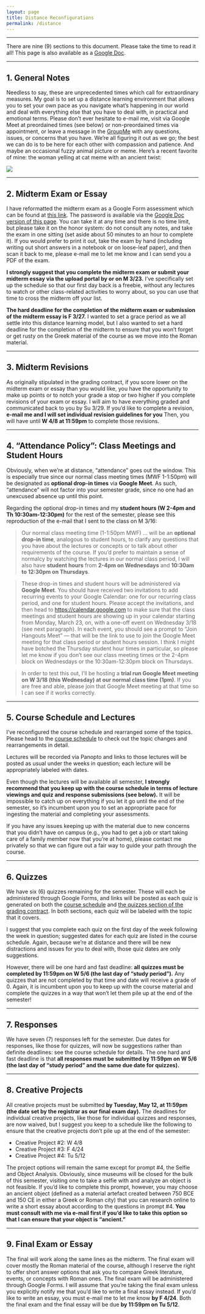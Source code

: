```yaml
---
layout: page
title: Distance Reconfigurations
permalink: /distance
---
```


***

There are nine (9) sections to this document. Please take the time to read it all! This page is also available as a [Google Doc](https://docs.google.com/document/d/1hRYNiHPU-tdRBQAL-bkSwORml3E6MXhctqti1wxuCX0/edit?usp=sharing).

***

## 1. General Notes


Needless to say, these are unprecedented times which call for extraordinary measures. My goal is to set up a distance learning environment that allows you to set your own pace as you navigate what’s happening in our world and deal with everything else that you have to deal with, in practical and emotional terms. Please don’t ever hesitate to e-mail me, visit via Google Meet at preordained times (see below) or non-preordained times via appointment, or leave a message in the [GroupMe](https://web.groupme.com/join_group/58689348/viyFCyPR) with any questions, issues, or concerns that you have. We’re all figuring it out as we go; the best we can do is to be here for each other with compassion and patience. And maybe an occasional fuzzy animal picture or meme. Here’s a recent favorite of mine: the woman yelling at cat meme with an ancient twist:

![](https://scontent-iad3-1.xx.fbcdn.net/v/t1.0-0/p480x480/87397088_2352776951489457_2012672638987534336_o.jpg?_nc_cat=108&_nc_sid=dd9801&_nc_ohc=Y7bmj6XsB5kAX_CjPKU&_nc_ht=scontent-iad3-1.xx&_nc_tp=6&oh=c832c2eab033bde38a033bca3db85a7b&oe=5E95BC54)

***

## 2. Midterm Exam or Essay

I have reformatted the midterm exam as a Google Form assessment which can be found at [this link](https://forms.gle/jQZbfdjhZaNDZKY96). The password is available via the [Google Doc version of this page](https://docs.google.com/document/d/1hRYNiHPU-tdRBQAL-bkSwORml3E6MXhctqti1wxuCX0/edit?usp=sharing). You can take it at any time and there is no time limit, but please take it on the honor system: do not consult any notes, and take the exam in one sitting (set aside about 50 minutes to an hour to complete it). If you would prefer to print it out, take the exam by hand (including writing out short answers in a notebook or on loose-leaf paper), and then scan it back to me, please e-mail me to let me know and I can send you a PDF of the exam.

**I strongly suggest that you complete the midterm exam or submit your midterm essay via the upload portal by or on M 3/23.** I’ve specifically set up the schedule so that our first day back is a freebie, without any lectures to watch or other class-related activities to worry about, so you can use that time to cross the midterm off your list.

**The hard deadline for the completion of the midterm exam or submission of the midterm essay is F 3/27.** I wanted to set a grace period as we all settle into this distance learning model, but I also wanted to set a hard deadline for the completion of the midterm to ensure that you won’t forget or get rusty on the Greek material of the course as we move into the Roman material.

***

## 3. Midterm Revisions

As originally stipulated in the grading contract, if you score lower on the midterm exam or essay than you would like, you have the opportunity to make up points or to notch your grade a stop or two higher if you complete revisions of your exam or essay. I will aim to have everything graded and communicated back to you by Su 3/29. If you’d like to complete a revision, **e-mail me and I will set individual revision guidelines for you** Then, you will have until **W 4/8 at 11:59pm** to complete those revisions.

***

## 4. “Attendance Policy”: Class Meetings and Student Hours

Obviously, when we’re at distance, “attendance” goes out the window. This is especially true since our normal class meeting times (MWF 1-1:50pm) will be designated as **optional drop-in times** via **Google Meet**. As such, “attendance” will not factor into your semester grade, since no one had an unexcused absence up until this point.

Regarding the optional drop-in times and my **student hours (W 2-4pm and Th 10:30am-12:30pm)** for the rest of the semester, please see this reproduction of the e-mail that I sent to the class on M 3/16:

> Our normal class meeting time (1-1:50pm MWF) ... will be an **optional drop-in time**, analogous to student hours, to clarify any questions that you have about the lectures or concepts or to talk about other requirements of the course. If you’d prefer to maintain a sense of normalcy by watching the lectures in our normal class period, I will also have **student hours** from **2-4pm on Wednesdays** and **10:30am to 12:30pm on Thursdays**.

> These drop-in times and student hours will be administered via **Google Meet**. You should have received two invitations to add recurring events to your Google Calendar: one for our recurring class period, and one for student hours. Please accept the invitations, and then head to https://calendar.google.com to make sure that the class meetings and student hours are showing up in your calendar starting from Monday, March 23, on, with a one-off event on Wednesday 3/18 (see next paragraph). In each event, you should see a prompt to “Join Hangouts Meet” — that will be the link to use to join the Google Meet meeting for that class period or student hours session. I think I might have botched the Thursday student hour times in particular, so please let me know if you don’t see our class meeting times or the 2-4pm block on Wednesdays or the 10:30am-12:30pm block on Thursdays.

> In order to test this out, I’ll be hosting a **trial run Google Meet meeting on W 3/18 (this Wednesday) at our normal class time (1pm)**. If you are free and able, please join that Google Meet meeting at that time so I can see if it works correctly.

***

## 5. Course Schedule and Lectures

I’ve reconfigured the course schedule and rearranged some of the topics. Please head to the [course schedule](https://libatique.info/CLAS199-S20/schedule) to check out the topic changes and rearrangements in detail.

Lectures will be recorded via Panopto and links to those lectures will be posted as usual under the weeks in question; each lecture will be appropriately labeled with dates.

Even though the lectures will be available all semester, **I strongly recommend that you keep up with the course schedule in terms of lecture viewings and quiz and response submissions (see below).** It will be impossible to catch up on everything if you let it go until the end of the semester, so it’s incumbent upon you to set an appropriate pace for ingesting the material and completing your assessments.

If you have any issues keeping up with the material due to new concerns that you didn’t have on campus (e.g., you had to get a job or start taking care of a family member now that you’re at home), please contact me privately so that we can figure out a fair way to guide your path through the course.

***

## 6. Quizzes

We have six (6) quizzes remaining for the semester. These will each be administered through Google Forms, and links will be posted as each quiz is generated on both the [course schedule](schedule) and [the quizzes section of the grading contract](grading#quiz-guidelines). In both sections, each quiz will be labeled with the topic that it covers.

I suggest that you complete each quiz on the first day of the week following the week in question; suggested dates for each quiz are listed in the course schedule. Again, because we’re at distance and there will be new distractions and issues for you to deal with, those quiz dates are only suggestions.

However, there will be one hard and fast deadline: **all quizzes must be completed by 11:59pm on W 5/6 (the last day of “study period”).** Any quizzes that are not completed by that time and date will receive a grade of 0. Again, it is incumbent upon you to keep up with the course material and complete the quizzes in a way that won’t let them pile up at the end of the semester!

***

## 7. Responses

We have seven (7) responses left for the semester. Due dates for responses, like those for quizzes, will now be suggestions rather than definite deadlines: see the course schedule for details. The one hard and fast deadline is that **all responses must be submitted by 11:59pm on W 5/6 (the last day of “study period” and the same due date for quizzes).**

***

## 8. Creative Projects

All creative projects must be submitted **by Tuesday, May 12, at 11:59pm (the date set by the registrar as our final exam day).** The deadlines for individual creative projects, like those for individual quizzes and responses, are now waived, but I suggest you keep to a schedule like the following to ensure that the creative projects don’t pile up at the end of the semester:
- Creative Project #2: W 4/8
- Creative Project #3: F 4/24
- Creative Project #4: Tu 5/12

The project options will remain the same except for prompt #4, the Selfie and Object Analysis. Obviously, since museums will be closed for the bulk of this semester, visiting one to take a selfie with and analyze an object is not feasible. If you’d like to complete this prompt, however, you may choose an ancient object (defined as a material artefact created between 750 BCE and 150 CE in either a Greek or Roman city) that you can research online to write a short essay about according to the questions in prompt #4. **You must consult with me via e-mail first if you’d like to take this option so that I can ensure that your object is “ancient.”**

***

## 9. Final Exam or Essay

The final will work along the same lines as the midterm. The final exam will cover mostly the Roman material of the course, although I reserve the right to offer short answer options that ask you to compare Greek literature, events, or concepts with Roman ones. The final exam will be administered through Google Forms. I will assume that you’re taking the final exam unless you explicitly notify me that you’d like to write a final essay instead. If you’d like to write an essay, you must e-mail me to let me know **by F 4/24**. Both the final exam and the final essay will be due **by 11:59pm on Tu 5/12**.
